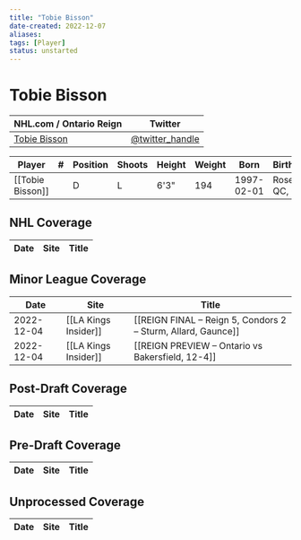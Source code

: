 ```yaml
---
title: "Tobie Bisson"
date-created: 2022-12-07
aliases: 
tags: [Player]
status: unstarted
---
```


# Tobie Bisson

| NHL.com / Ontario Reign | Twitter                                 |
| ----------------------- | --------------------------------------- |
| [Tobie Bisson]()           | [@twitter_handle](https://twitter.com/) | 

| Player           | \#  | Position | Shoots | Height | Weight | Born       | Birthplace        | Draft |
| ---------------- | --- | -------- | ------ | ------ | ------ | ---------- | ----------------- | ----- |
| [[Tobie Bisson]] |     | D        | L      | 6'3"   | 194    | 1997-02-01 | Rosemère, QC, CAN | Undrafted      |



## NHL  Coverage
| Date | Site | Title |
| ---- | ---- | ----- |



## Minor League Coverage
| Date | Site | Title |
| ---- | ---- | ----- |
| 2022-12-04 | [[LA Kings Insider]] | [[REIGN FINAL – Reign 5, Condors 2 – Sturm, Allard, Gaunce]] |
| 2022-12-04 | [[LA Kings Insider]] | [[REIGN PREVIEW – Ontario vs Bakersfield, 12-4]] |



## Post-Draft Coverage
| Date | Site | Title |
| ---- | ---- | ----- |



## Pre-Draft Coverage
| Date | Site | Title |
| ---- | ---- | ----- |


## Unprocessed Coverage
| Date | Site | Title |
| ---- | ---- | ----- |
